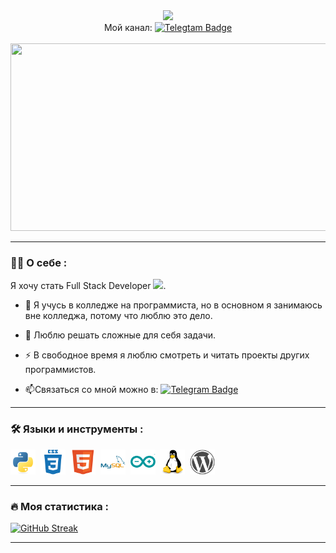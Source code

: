 <div id="header" align="center">
  <img src="https://i.pinimg.com/originals/75/8f/1c/758f1cd8cede9c3e4711306fc030f4ce.gif" width="150"/>
</div>

<div id="badges" align="center">
  Мой канал:
  <a href="https://t.me/a1exeyvich">
    <img src="https://img.shields.io/badge/Telegram-blue?style=for-the-badge&logo=telegram`&logoColor=white" alt="Telegtam Badge"/>
  </a>
</div>

<div align="center">
  <img src="https://komarev.com/ghpvc/?username=A1exeyevich&style=flat-square&color=blue" alt=""/>
</div>

<div align="center">
  <img src="https://media.giphy.com/media/dWesBcTLavkZuG35MI/giphy.gif" width="600" height="300"/>
</div>

___
### :woman_technologist: О себе :
Я хочу стать Full Stack Developer <img src="https://media.giphy.com/media/WUlplcMpOCEmTGBtBW/giphy.gif" width="30">.

- :telescope: Я учусь в колледже на программиста, но в основном я занимаюсь вне колледжа, потому что люблю это дело. 

- :seedling: Люблю решать сложные для себя задачи.

- :zap: В свободное время я люблю смотреть и читать проекты других программистов.

- :mailbox:Связаться со мной можно в: [![Telegram Badge](https://img.shields.io/badge/Telegram-blue?style=for-the-badge&logo=telegram`&logoColor=white)](https://t.me/luccyass)
___

### :hammer_and_wrench: Языки и инструменты :

<div>
  <img src="https://raw.githubusercontent.com/devicons/devicon/1119b9f84c0290e0f0b38982099a2bd027a48bf1/icons/python/python-original.svg" title="Python" alt="Python" width="40" height="40"/>&nbsp;
  <img src="https://github.com/devicons/devicon/blob/master/icons/css3/css3-plain-wordmark.svg"  title="CSS3" alt="CSS" width="40" height="40"/>&nbsp;
  <img src="https://github.com/devicons/devicon/blob/master/icons/html5/html5-original.svg" title="HTML5" alt="HTML" width="40" height="40"/>&nbsp;
  <img src="https://github.com/devicons/devicon/blob/master/icons/mysql/mysql-original-wordmark.svg" title="MySQL"  alt="MySQL" width="40" height="40"/>&nbsp;
  <img src="https://raw.githubusercontent.com/devicons/devicon/1119b9f84c0290e0f0b38982099a2bd027a48bf1/icons/arduino/arduino-original.svg" title="Arduino"  alt="Arduino" width="40" height="40"/>&nbsp;
  <img src="https://raw.githubusercontent.com/devicons/devicon/1119b9f84c0290e0f0b38982099a2bd027a48bf1/icons/linux/linux-original.svg" title="linux"  alt="linux" width="40" height="40"/>&nbsp;
  <img src="https://raw.githubusercontent.com/devicons/devicon/1119b9f84c0290e0f0b38982099a2bd027a48bf1/icons/wordpress/wordpress-plain.svg" title="WordPress"  alt="WordPress" width="40" height="40"/>&nbsp
</div>

___
### :fire: Моя статистика :

[![GitHub Streak](http://github-readme-streak-stats.herokuapp.com?user=A1exeyevich&theme=dark&background=000000)](https://git.io/streak-stats)
___
